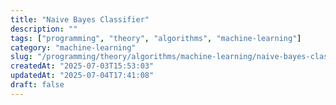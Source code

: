 ```yaml
---
title: "Naive Bayes Classifier"
description: ""
tags: ["programming", "theory", "algorithms", "machine-learning"]
category: "machine-learning"
slug: "/programming/theory/algorithms/machine-learning/naive-bayes-classifier.md"
createdAt: "2025-07-03T15:53:03"
updatedAt: "2025-07-04T17:41:08"
draft: false
---
```

